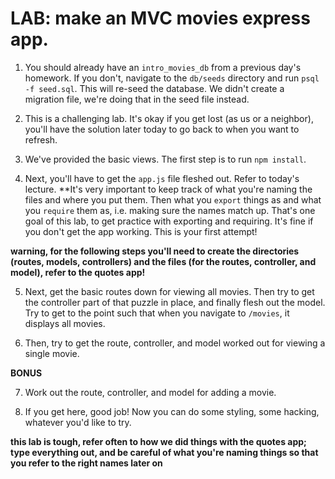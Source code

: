 # LAB: make an MVC movies express app.

1. You should already have an `intro_movies_db` from a previous day's homework. If you don't, navigate to the `db/seeds` directory and run `psql -f seed.sql`. This will re-seed the database. We didn't create a migration file, we're doing that in the seed file instead.

2. This is a challenging lab. It's okay if you get lost (as us or a neighbor), you'll have the solution later today to go back to when you want to refresh.

3. We've provided the basic views. The first step is to run `npm install`.

4. Next, you'll have to get the `app.js` file fleshed out. Refer to today's lecture. **It's very important to keep track of what you're naming the files and where you put them. Then what you `export` things as and what you `require` them as, i.e. making sure the names match up. That's one goal of this lab, to get practice with exporting and requiring. It's fine if you don't get the app working. This is your first attempt!

**warning, for the following steps you'll need to create the directories (routes, models, controllers) and the files (for the routes, controller, and model), refer to the quotes app!**

5. Next, get the basic routes down for viewing all movies. Then try to get the controller part of that puzzle in place, and finally flesh out the model. Try to get to the point such that when you navigate to `/movies`, it displays all movies.

6. Then, try to get the route, controller, and model worked out for viewing a single movie.

**BONUS**

7. Work out the route, controller, and model for adding a movie.

8. If you get here, good job! Now you can do some styling, some hacking, whatever you'd like to try.

**this lab is tough, refer often to how we did things with the quotes app; type everything out, and be careful of what you're naming things so that you refer to the right names later on**
